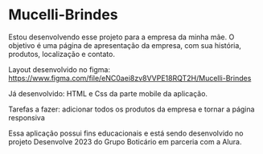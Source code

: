 # Mucelli-Brindes

Estou desenvolvendo esse projeto para a empresa da minha mãe. O objetivo é uma página de apresentação da empresa, com sua história, produtos, localização e contato.

Layout desenvolvido no figma: https://www.figma.com/file/eNC0aei8zv8VVPE18RQT2H/Mucelli-Brindes

Já desenvolvido: HTML e Css da parte mobile da aplicação.

Tarefas a fazer: adicionar todos os produtos da empresa e tornar a página responsiva

Essa aplicação possui fins educacionais e está sendo desenvolvido no projeto Desenvolve 2023 do Grupo Boticário em parceria com a Alura.
